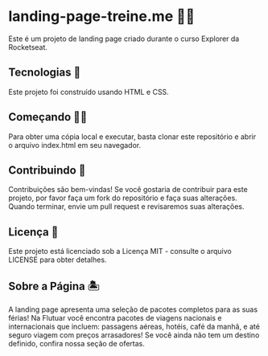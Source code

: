 # landing-page-treine.me 🌴🌊

Este é um projeto de landing page criado durante o curso Explorer da Rocketseat.

## Tecnologias 🚀

Este projeto foi construído usando HTML e CSS.

## Começando 🏃‍♀️

Para obter uma cópia local e executar, basta clonar este repositório e abrir o arquivo index.html em seu navegador.

## Contribuindo 🤝

Contribuições são bem-vindas! Se você gostaria de contribuir para este projeto, por favor faça um fork do repositório e faça suas alterações. Quando terminar, envie um pull request e revisaremos suas alterações.

## Licença 📝

Este projeto está licenciado sob a Licença MIT - consulte o arquivo LICENSE para obter detalhes.

## Sobre a Página 🏝️

A landing page apresenta uma seleção de pacotes completos para as suas férias! Na Flutuar você encontra pacotes de viagens nacionais e internacionais que incluem: passagens aéreas, hotéis, café da manhã, e até seguro viagem com preços arrasadores! Se você ainda não tem um destino definido, confira nossa seção de ofertas.
